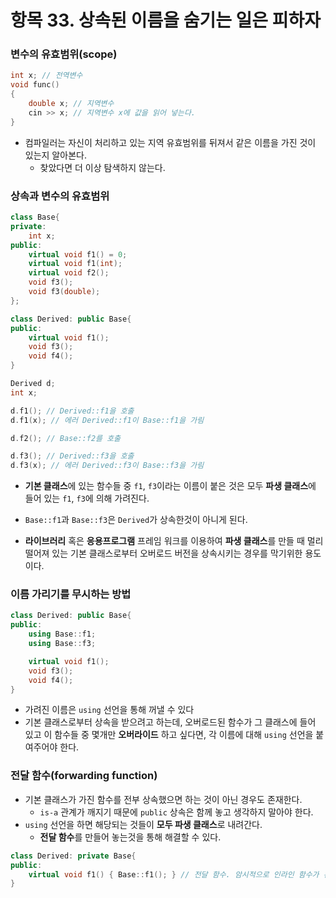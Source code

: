 # 항목 33. 상속된 이름을 숨기는 일은 피하자
### 변수의 유효범위(scope)
```cpp
int x; // 전역변수
void func()
{
    double x; // 지역변수
    cin >> x; // 지역변수 x에 값을 읽어 넣는다.
}
```
- 컴파일러는 자신이 처리하고 있는 지역 유효범위를 뒤져서 같은 이름을 가진 것이 있는지 알아본다.
    - 찾았다면 더 이상 탐색하지 않는다.

### 상속과 변수의 유효범위
```cpp
class Base{
private:
    int x;
public:
    virtual void f1() = 0;
    virtual void f1(int);
    virtual void f2();
    void f3();
    void f3(double);
};

class Derived: public Base{
public:
    virtual void f1();
    void f3();
    void f4();
}

Derived d;
int x;

d.f1(); // Derived::f1을 호출
d.f1(x); // 에러 Derived::f1이 Base::f1을 가림

d.f2(); // Base::f2를 호출

d.f3(); // Derived::f3을 호출
d.f3(x); // 에러 Derived::f3이 Base::f3을 가림
```
- **기본 클래스**에 있는 함수들 중 `f1`, `f3`이라는 이름이 붙은 것은 모두 **파생 클래스**에 들어 있는 `f1`, `f3`에 의해 가려진다.
- `Base::f1`과 `Base::f3`은 `Derived`가 상속한것이 아니게 된다.

- **라이브러리** 혹은 **응용프로그램** 프레임 워크를 이용하여 **파생 클래스**를 만들 때 멀리 떨어져 있는 기본 클래스로부터 오버로드 버전을 상속시키는 경우를 막기위한 용도이다.

### 이름 가리기를 무시하는 방법
```cpp
class Derived: public Base{
public:
    using Base::f1;
    using Base::f3;

    virtual void f1();
    void f3();
    void f4();
}
```
- 가려진 이름은 `using` 선언을 통해 꺼낼 수 있다
- 기본 클래스로부터 상속을 받으려고 하는데, 오버로드된 함수가 그 클래스에 들어 있고 이 함수들 중 몇개만 **오버라이드** 하고 싶다면, 각 이름에 대해 `using` 선언을 붙여주어야 한다.

### 전달 함수(forwarding function)
- 기본 클래스가 가진 함수를 전부 상속했으면 하는 것이 아닌 경우도 존재한다.
    - `is-a` 관계가 깨지기 때문에 `public` 상속은 함께 놓고 생각하지 말아야 한다.
- `using` 선언을 하면 해당되는 것들이 **모두 파생 클래스**로 내려간다.
    - **전달 함수**를 만들어 놓는것을 통해 해결할 수 있다.
```cpp
class Derived: private Base{
public:
    virtual void f1() { Base::f1(); } // 전달 함수. 암시적으로 인라인 함수가 된다.
}
```